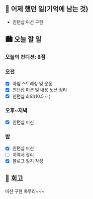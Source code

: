 ## 🌃 어제 했던 일(기억에 남는 것)

- 인턴십 미션 구현

## 🏙️ 오늘 할 일

### 오늘의 컨디션: 8점

### 오전

- [x] 아침 스트레칭 및 운동
- [x] 인턴십 미션 및 내용 노션 정리
- [x] 인턴십 회의(10.5 ~ )

### 오후~저녁

- [x] 인턴십 미션

### 밤

- [x] 인턴십 미션
- [ ] 이력서 정리
- [x] 블로그 일지 작성

## 🌆 회고

미션 구현 마무리~~~